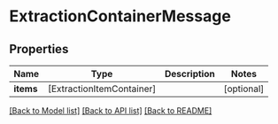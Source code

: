 # ExtractionContainerMessage

## Properties
Name | Type | Description | Notes
------------ | ------------- | ------------- | -------------
**items** | [ExtractionItemContainer] |  | [optional] 

[[Back to Model list]](../README.md#documentation-for-models) [[Back to API list]](../README.md#documentation-for-api-endpoints) [[Back to README]](../README.md)



